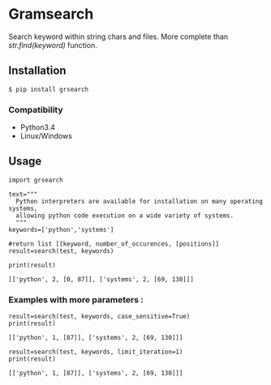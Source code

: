 # Gramsearch
Search keyword within string chars and files. More complete than _str.find(keyword)_ function.

## Installation
```
$ pip install grsearch
```
### Compatibility
- Python3.4
- Linux/Windows

## Usage

```
import grsearch

text="""
  Python interpreters are available for installation on many operating systems,
  allowing python code execution on a wide variety of systems.
  """
keywords=['python','systems']

#return list [[keyword, number_of_occurences, [positions]]
result=search(test, keywords)

print(result)
```

```
[['python', 2, [0, 87]], ['systems', 2, [69, 130]]]
```
### Examples with more parameters :
```
result=search(test, keywords, case_sensitive=True)
print(result)
```

```
[['python', 1, [87]], ['systems', 2, [69, 130]]]
```

```
result=search(test, keywords, limit_iteration=1)
print(result)
```

```
[['python', 1, [87]], ['systems', 2, [69, 130]]]
```
